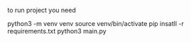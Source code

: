 to run project you need 

python3 -m venv venv
source venv/bin/activate
pip insatll -r requirements.txt 
python3 main.py
